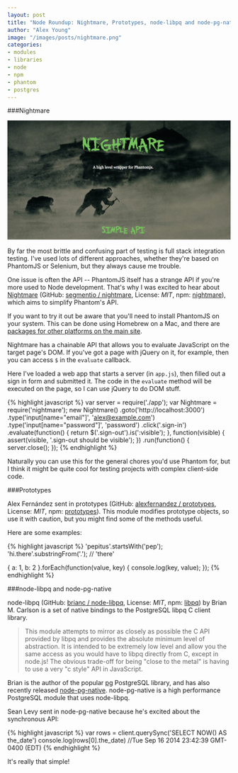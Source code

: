 ```yaml
---
layout: post
title: "Node Roundup: Nightmare, Prototypes, node-libpq and node-pg-native"
author: "Alex Young"
image: "/images/posts/nightmare.png"
categories:
- modules
- libraries
- node
- npm
- phantom
- postgres
---
```


###Nightmare

![Nightmare](/images/posts/nightmare.png)

By far the most brittle and confusing part of testing is full stack integration testing.  I've used lots of different approaches, whether they're based on PhantomJS or Selenium, but they always cause me trouble.

One issue is often the API -- PhantomJS itself has a strange API if you're more used to Node development.  That's why I was excited to hear about [Nightmare](http://www.nightmarejs.org/) (GitHub: [segmentio / nightmare](https://github.com/segmentio/nightmare), License: _MIT_, npm: [nightmare](https://www.npmjs.org/package/nightmare)), which aims to simplify Phantom's API.

If you want to try it out be aware that you'll need to install PhantomJS on your system.  This can be done using Homebrew on a Mac, and there are [packages for other platforms on the main site](http://phantomjs.org/).

Nightmare has a chainable API that allows you to evaluate JavaScript on the target page's DOM.  If you've got a page with jQuery on it, for example, then you can access `$` in the `evaluate` callback.

Here I've loaded a web app that starts a server (in `app.js`), then filled out a sign in form and submitted it.  The code in the `evaluate` method will be executed on the page, so I can use jQuery to do DOM stuff.

{% highlight javascript %}
var server = require('./app');
var Nightmare = require('nightmare');
new Nightmare()
  .goto('http://localhost:3000')
  .type('input[name="email"]', 'alex@example.com')
  .type('input[name="password"]', 'password')
  .click('.sign-in')
  .evaluate(function() {
    return $('.sign-out').is(':visible');
  }, function(visible) {
    assert(visible, '.sign-out should be visible');
  })
  .run(function() {
    server.close();
  });
{% endhighlight %}

Naturally you can use this for the general chores you'd use Phantom for, but I think it might be quite cool for testing projects with complex client-side code.

###Prototypes

Alex Fernández sent in prototypes (GitHub: [alexfernandez / prototypes](https://github.com/alexfernandez/prototypes), License: _MIT_, npm: [prototypes](https://www.npmjs.org/package/prototypes)).  This module modifies prototype objects, so use it with caution, but you might find some of the methods useful.

Here are some examples:

{% highlight javascript %}
'pepitus'.startsWith('pep');
'hi.there'.substringFrom('.'); // 'there'

{ a: 1, b: 2 }.forEach(function(value, key) {
  console.log(key, value);
});
{% endhighlight %}

###node-libpq and node-pg-native

node-libpq (GitHub: [brianc / node-libpq](https://github.com/brianc/node-libpq), License: _MIT_, npm: [libpq](https://www.npmjs.org/package/libpq)) by Brian M. Carlson is a set of native bindings to the PostgreSQL libpq C client library.

> This module attempts to mirror as closely as possible the C API provided by libpq and provides the absolute minimum level of abstraction. It is intended to be extremely low level and allow you the same access as you would have to libpq directly from C, except in node.js! The obvious trade-off for being "close to the metal" is having to use a very "c style" API in JavaScript.

Brian is the author of the popular [pg](https://github.com/brianc/node-postgres) PostgreSQL library, and has also recently released [node-pg-native](https://github.com/brianc/node-pg-native).  node-pg-native is a high performance PostgreSQL module that uses node-libpq.

Sean Levy sent in node-pg-native because he's excited about the synchronous API:

{% highlight javascript %}
var rows = client.querySync('SELECT NOW() AS the_date')
console.log(rows[0].the_date) //Tue Sep 16 2014 23:42:39 GMT-0400 (EDT)
{% endhighlight %}

It's really that simple!

